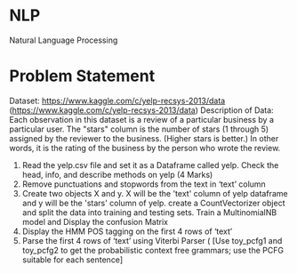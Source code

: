 # NLP
Natural Language Processing

Problem Statement
===================
 Dataset: https://www.kaggle.com/c/yelp-recsys-2013/data
(https://www.kaggle.com/c/yelp-recsys-2013/data)
Description of Data: Each observation in this dataset is a review of a particular business by a
particular user. The "stars" column is the number of stars (1 through 5) assigned by the reviewer to
the business. (Higher stars is better.) In other words, it is the rating of the business by the person who
wrote the review.
1. Read the yelp.csv file and set it as a Dataframe called yelp. Check the head, info, and describe
methods on yelp (4 Marks)
2. Remove punctuations and stopwords from the text in ‘text’ column 
3. Create two objects X and y. X will be the 'text' column of yelp dataframe and y will be the 'stars'
column of yelp. create a CountVectorizer object and split the data into training and testing sets.
Train a MultinomialNB model and Display the confusion Matrix 
4. Display the HMM POS tagging on the first 4 rows of ‘text’ 
5. Parse the first 4 rows of ‘text’ using Viterbi Parser ( [Use toy_pcfg1 and toy_pcfg2 to get the probabilistic context free grammars; use the PCFG suitable for each sentence]
